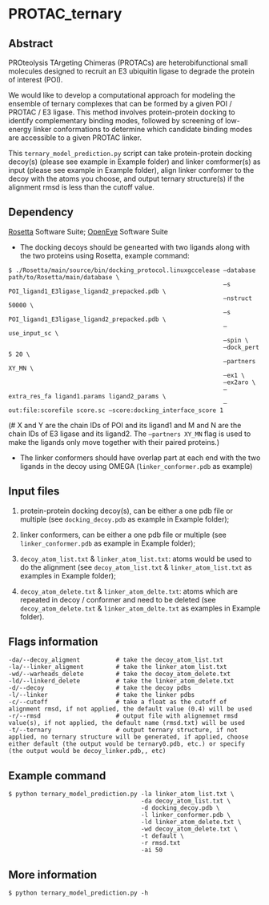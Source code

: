 # PROTAC_ternary

## Abstract
PROteolysis TArgeting Chimeras (PROTACs) are heterobifunctional small molecules designed to recruit an E3 ubiquitin ligase to degrade the protein of interest (POI). 
  
We would like to develop a computational approach for modeling the ensemble of ternary complexes that can be formed by a given POI / PROTAC / E3 ligase. This method involves protein-protein docking to identify complementary binding modes, followed by screening of low-energy linker conformations to determine which candidate binding modes are accessible to a given PROTAC linker.
  
This `ternary_model_prediction.py` script can take protein-protein docking decoy(s) (please see example in Example folder) and linker comformer(s) as input (please see example in Example folder), align linker conformer to the decoy with the atoms you choose, and output ternary structure(s) if the alignment rmsd is less than the cutoff value.

## Dependency
[Rosetta](https://www.rosettacommons.org/software/license-and-download) Software Suite; [OpenEye](https://www.eyesopen.com/) Software Suite

* The docking decoys should be genearted with two ligands along with the two proteins using Rosetta, example command:

```
$ ./Rosetta/main/source/bin/docking_protocol.linuxgccelease –database path/to/Rosetta/main/database \
                                                            –s POI_ligand1_E3ligase_ligand2_prepacked.pdb \
                                                            –nstruct 50000 \
                                                            –s POI_ligand1_E3ligase_ligand2_prepacked.pdb \
                                                            –use_input_sc \
                                                            –spin \
                                                            –dock_pert 5 20 \
                                                            –partners XY_MN \
                                                            –ex1 \
                                                            –ex2aro \
                                                            –extra_res_fa ligand1.params ligand2_params \
                                                            –out:file:scorefile score.sc –score:docking_interface_score 1
```

(# X and Y are the chain IDs of POI and its ligand1 and M and N are the chain IDs of E3 ligase and its ligand2. The `–partners XY_MN` flag is used to make the ligands only move together with their paired proteins.)

* The linker conformers should have overlap part at each end with the two ligands in the decoy using OMEGA (`linker_conformer.pdb` as example)

## Input files
1) protein-protein docking decoy(s), can be either a one pdb file or multiple (see `docking_decoy.pdb` as example in Example folder);

2) linker conformers, can be either a one pdb file or multiple (see `linker_conformer.pdb` as example in Example folder);

3) `decoy_atom_list.txt` & `linker_atom_list.txt`: atoms would be used to do the alignment (see `decoy_atom_list.txt` & `linker_atom_list.txt` as examples in Example folder);

4) `decoy_atom_delete.txt` & `linker_atom_delte.txt`: atoms which are repeated in decoy / conformer and need to be deleted (see `decoy_atom_delete.txt` & `linker_atom_delte.txt` as examples in Example folder).

## Flags information
```
-da/--decoy_aligment          # take the decoy_atom_list.txt
-la/--linker_aligment         # take the linker_atom_list.txt
-wd/--warheads_delete         # take the decoy_atom_delete.txt
-ld/--linkerd_delete          # take the linker_atom_delete.txt
-d/--decoy                    # take the decoy pdbs
-l/--linker                   # take the linker pdbs
-c/--cutoff                   # take a float as the cutoff of alignment rmsd, if not applied, the default value (0.4) will be used
-r/--rmsd                     # output file with alignemnet rmsd value(s), if not applied, the default name (rmsd.txt) will be used
-t/--ternary                  # output ternary structure, if not applied, no ternary structure will be generated, if applied, choose either default (the output would be ternary0.pdb, etc.) or specify (the output would be decoy_linker.pdb,, etc)
```

## Example command
```
$ python ternary_model_prediction.py -la linker_atom_list.txt \
                                     -da decoy_atom_list.txt \
                                     -d docking_decoy.pdb \
                                     -l linker_conformer.pdb \
                                     -ld linker_atom_delete.txt \
                                     -wd decoy_atom_delete.txt \
                                     -t default \
                                     -r rmsd.txt
                                     -ai 50
```

## More information
`$ python ternary_model_prediction.py -h` 
